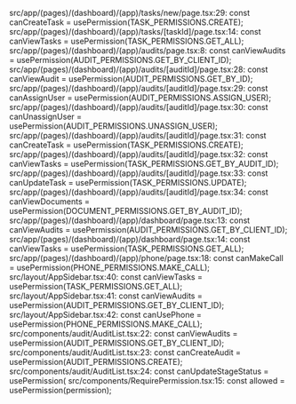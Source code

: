 src/app/(pages)/(dashboard)/(app)/tasks/new/page.tsx:29:  const canCreateTask = usePermission(TASK_PERMISSIONS.CREATE);
src/app/(pages)/(dashboard)/(app)/tasks/[taskId]/page.tsx:14:  const canViewTasks = usePermission(TASK_PERMISSIONS.GET_ALL);
src/app/(pages)/(dashboard)/(app)/audits/page.tsx:8:  const canViewAudits = usePermission(AUDIT_PERMISSIONS.GET_BY_CLIENT_ID);
src/app/(pages)/(dashboard)/(app)/audits/[auditId]/page.tsx:28:  const canViewAudit = usePermission(AUDIT_PERMISSIONS.GET_BY_ID);
src/app/(pages)/(dashboard)/(app)/audits/[auditId]/page.tsx:29:  const canAssignUser = usePermission(AUDIT_PERMISSIONS.ASSIGN_USER);
src/app/(pages)/(dashboard)/(app)/audits/[auditId]/page.tsx:30:  const canUnassignUser = usePermission(AUDIT_PERMISSIONS.UNASSIGN_USER);
src/app/(pages)/(dashboard)/(app)/audits/[auditId]/page.tsx:31:  const canCreateTask = usePermission(TASK_PERMISSIONS.CREATE);
src/app/(pages)/(dashboard)/(app)/audits/[auditId]/page.tsx:32:  const canViewTasks = usePermission(TASK_PERMISSIONS.GET_BY_AUDIT_ID);
src/app/(pages)/(dashboard)/(app)/audits/[auditId]/page.tsx:33:  const canUpdateTask = usePermission(TASK_PERMISSIONS.UPDATE);
src/app/(pages)/(dashboard)/(app)/audits/[auditId]/page.tsx:34:  const canViewDocuments = usePermission(DOCUMENT_PERMISSIONS.GET_BY_AUDIT_ID);
src/app/(pages)/(dashboard)/(app)/dashboard/page.tsx:13:  const canViewAudits = usePermission(AUDIT_PERMISSIONS.GET_BY_CLIENT_ID);
src/app/(pages)/(dashboard)/(app)/dashboard/page.tsx:14:  const canViewTasks = usePermission(TASK_PERMISSIONS.GET_ALL);
src/app/(pages)/(dashboard)/(app)/phone/page.tsx:18:  const canMakeCall = usePermission(PHONE_PERMISSIONS.MAKE_CALL);
src/layout/AppSidebar.tsx:40:  const canViewTasks = usePermission(TASK_PERMISSIONS.GET_ALL);
src/layout/AppSidebar.tsx:41:  const canViewAudits = usePermission(AUDIT_PERMISSIONS.GET_BY_CLIENT_ID);
src/layout/AppSidebar.tsx:42:  const canUsePhone = usePermission(PHONE_PERMISSIONS.MAKE_CALL);
src/components/audit/AuditList.tsx:22:  const canViewAudits = usePermission(AUDIT_PERMISSIONS.GET_BY_CLIENT_ID);
src/components/audit/AuditList.tsx:23:  const canCreateAudit = usePermission(AUDIT_PERMISSIONS.CREATE);
src/components/audit/AuditList.tsx:24:  const canUpdateStageStatus = usePermission(
src/components/RequirePermission.tsx:15:  const allowed = usePermission(permission);
